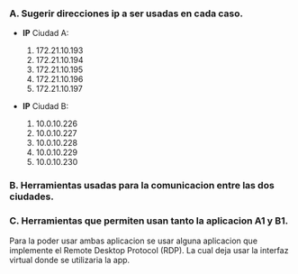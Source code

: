 ### A. Sugerir direcciones ip a ser usadas en cada caso.
- **IP** Ciudad A:
    1. 172.21.10.193
    2. 172.21.10.194
    3. 172.21.10.195
    4. 172.21.10.196
    5. 172.21.10.197


- **IP** Ciudad B:
    1. 10.0.10.226
    1. 10.0.10.227
    1. 10.0.10.228
    1. 10.0.10.229
    1. 10.0.10.230

### B. Herramientas usadas para la comunicacion entre las dos ciudades.


### C. Herramientas que permiten usan tanto la aplicacion A1 y B1.

Para la poder usar ambas aplicacion se usar alguna aplicacion que implemente el Remote Desktop Protocol (RDP). La cual deja usar la interfaz virtual donde se utilizaria la app.
